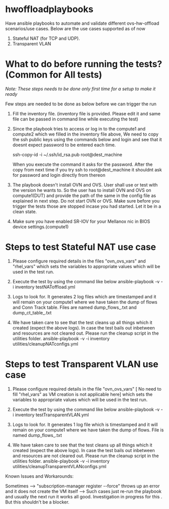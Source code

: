 # hwoffloadplaybooks

Have ansible playbooks to automate and validate different ovs-hw-offload scenarios/use cases.
Below are the use cases supported as of now

1. Stateful NAT (for TCP and UDP).
2. Transparent VLAN

# What to do before running the tests? (Common for All tests) 

*Note: These steps needs to be done only first time for a setup to make it ready*

Few steps are needed to be done as below before we can trigger the run

1. Fill the inventory file. (inventory file is provided. Please edit it and same file can be passed in command line while executing the test)

2. Since the playbook tries to access or log in to the compute1 and compute2 which we filled in the inventory file above,
   We need to copy the ssh public keys using the commands below and login and see that it doesnt expect password to be entered each time.

   ssh-copy-id -i ~/.ssh/id_rsa.pub root@dest_machine

   When you execute the command it asks for the password. After the copy from next time if you try ssh to root@dest_machine it shouldnt ask for password and login directly from thereon

3. The playbook doesn't install OVN and OVS.
   User shall use or test with the version he wants to. 
   So the user has to install OVN and OVS on compute1(DUT) and provide the path of the same in the config file as explained in next step.
   Do not start OVN or OVS. Make sure before you trigger the tests those are stopped incase you had started. Let it be in a clean state.

4. Make sure you have enabled SR-IOV for your Mellanox nic in BIOS device settings.(compute1)

# Steps to test Stateful NAT use case

1. Please configure required details in the files "ovn_ovs_vars" and "rhel_vars"
   which sets the variables to appropriate values which will be used in the test run.

2. Execute the test by using the command like below
   ansible-playbook -v -i inventory testNAToffload.yml

3. Logs to look for. It generates 2 log files which are timestamped and it will remain on your compute1 where we have taken the dump of flows and Conn Track table.
   Files are named dump_flows_<timestamp>.txt and dump_ct_table_<timestamp>.txt

4. We have taken care to see that the test cleans up all things which it created (expect the above logs). In case the test bails out inbetween and resources are not cleared out.
   Please run the cleanup script in the utilities folder.
   ansible-playbook -v -i inventory utilities/cleanupNATconfigs.yml

# Steps to test Transparent VLAN use case

1. Please configure required details in the file "ovn_ovs_vars" [ No need to fill "rhel_vars" as VM creation is not applicable here]
   which sets the variables to appropriate values which will be used in the test run.

2. Execute the test by using the command like below
   ansible-playbook -v -i inventory testTransparentVLAN.yml

3. Logs to look for. It generates 1 log file which is timestamped and it will remain on your compute1 where we have taken the dump of flows.
   File is named dump_flows_<timestamp>.txt

4. We have taken care to see that the test cleans up all things which it created (expect the above logs). In case the test bails out inbetween and resources are not cleared out.
   Please run the cleanup script in the utilities folder.
   ansible-playbook -v -i inventory utilities/cleanupTransparentVLANconfigs.yml

Known Issues and Workarounds:

Sometimes --> "subscription-manager register --force" throws up an error and it does not create the VM itself --> Such cases just re-run the playbook and usually the next run it works all good. Investigation in progress for this . But this shouldn't be a blocker. 
